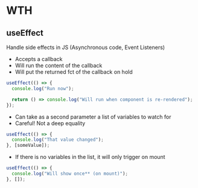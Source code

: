 # WTH

## useEffect

Handle side effects in JS (Asynchronous code, Event Listeners)

- Accepts a callback
- Will run the content of the callback
- Will put the returned fct of the callback on hold

```jsx
useEffect(() => {
  console.log("Run now");

  return () => console.log("Will run when component is re-rendered");
});
```

- Can take as a second parameter a list of variables to watch for
- Careful! Not a deep equality

```jsx
useEffect(() => {
  console.log("That value changed");
}, [someValue]);
```

- If there is no variables in the list, it will only trigger on mount

```jsx
useEffect(() => {
  console.log("Will show once** (on mount)");
}, []);
```
